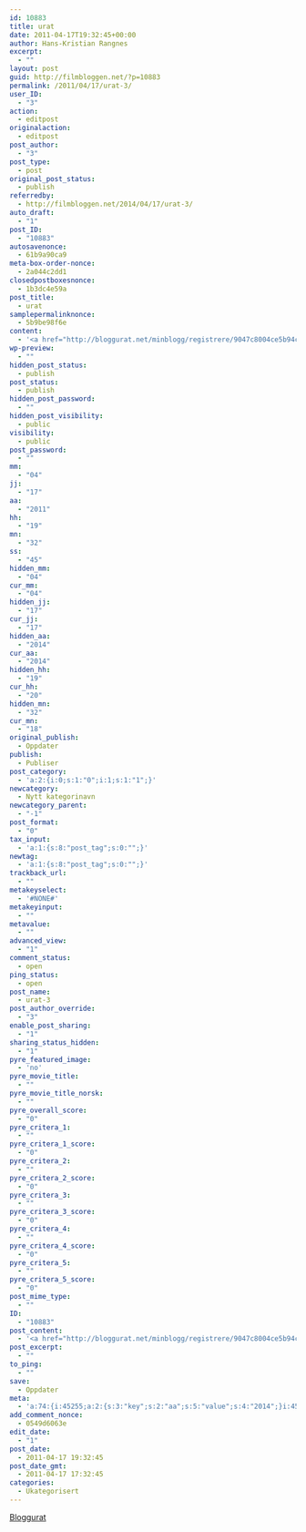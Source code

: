 ```yaml
---
id: 10883
title: urat
date: 2011-04-17T19:32:45+00:00
author: Hans-Kristian Rangnes
excerpt:
  - ""
layout: post
guid: http://filmbloggen.net/?p=10883
permalink: /2011/04/17/urat-3/
user_ID:
  - "3"
action:
  - editpost
originalaction:
  - editpost
post_author:
  - "3"
post_type:
  - post
original_post_status:
  - publish
referredby:
  - http://filmbloggen.net/2014/04/17/urat-3/
auto_draft:
  - "1"
post_ID:
  - "10883"
autosavenonce:
  - 61b9a90ca9
meta-box-order-nonce:
  - 2a044c2dd1
closedpostboxesnonce:
  - 1b3dc4e59a
post_title:
  - urat
samplepermalinknonce:
  - 5b9be98f6e
content:
  - '<a href="http://bloggurat.net/minblogg/registrere/9047c8004ce5b94c307238538d6e584d5f5224cf">Bloggurat</a>'
wp-preview:
  - ""
hidden_post_status:
  - publish
post_status:
  - publish
hidden_post_password:
  - ""
hidden_post_visibility:
  - public
visibility:
  - public
post_password:
  - ""
mm:
  - "04"
jj:
  - "17"
aa:
  - "2011"
hh:
  - "19"
mn:
  - "32"
ss:
  - "45"
hidden_mm:
  - "04"
cur_mm:
  - "04"
hidden_jj:
  - "17"
cur_jj:
  - "17"
hidden_aa:
  - "2014"
cur_aa:
  - "2014"
hidden_hh:
  - "19"
cur_hh:
  - "20"
hidden_mn:
  - "32"
cur_mn:
  - "18"
original_publish:
  - Oppdater
publish:
  - Publiser
post_category:
  - 'a:2:{i:0;s:1:"0";i:1;s:1:"1";}'
newcategory:
  - Nytt kategorinavn
newcategory_parent:
  - "-1"
post_format:
  - "0"
tax_input:
  - 'a:1:{s:8:"post_tag";s:0:"";}'
newtag:
  - 'a:1:{s:8:"post_tag";s:0:"";}'
trackback_url:
  - ""
metakeyselect:
  - '#NONE#'
metakeyinput:
  - ""
metavalue:
  - ""
advanced_view:
  - "1"
comment_status:
  - open
ping_status:
  - open
post_name:
  - urat-3
post_author_override:
  - "3"
enable_post_sharing:
  - "1"
sharing_status_hidden:
  - "1"
pyre_featured_image:
  - 'no'
pyre_movie_title:
  - ""
pyre_movie_title_norsk:
  - ""
pyre_overall_score:
  - "0"
pyre_critera_1:
  - ""
pyre_critera_1_score:
  - "0"
pyre_critera_2:
  - ""
pyre_critera_2_score:
  - "0"
pyre_critera_3:
  - ""
pyre_critera_3_score:
  - "0"
pyre_critera_4:
  - ""
pyre_critera_4_score:
  - "0"
pyre_critera_5:
  - ""
pyre_critera_5_score:
  - "0"
post_mime_type:
  - ""
ID:
  - "10883"
post_content:
  - '<a href="http://bloggurat.net/minblogg/registrere/9047c8004ce5b94c307238538d6e584d5f5224cf">Bloggurat</a>'
post_excerpt:
  - ""
to_ping:
  - ""
save:
  - Oppdater
meta:
  - 'a:74:{i:45255;a:2:{s:3:"key";s:2:"aa";s:5:"value";s:4:"2014";}i:45231;a:2:{s:3:"key";s:6:"action";s:5:"value";s:8:"editpost";}i:45284;a:2:{s:3:"key";s:13:"advanced_view";s:5:"value";s:1:"1";}i:45240;a:2:{s:3:"key";s:13:"autosavenonce";s:5:"value";s:10:"61b9a90ca9";}i:45238;a:2:{s:3:"key";s:10:"auto_draft";s:5:"value";s:1:"1";}i:45242;a:2:{s:3:"key";s:20:"closedpostboxesnonce";s:5:"value";s:10:"1b3dc4e59a";}i:45285;a:2:{s:3:"key";s:14:"comment_status";s:5:"value";s:4:"open";}i:45245;a:2:{s:3:"key";s:7:"content";s:5:"value";s:105:"<a href="http://bloggurat.net/minblogg/registrere/9047c8004ce5b94c307238538d6e584d5f5224cf">Bloggurat</a>";}i:45264;a:2:{s:3:"key";s:6:"cur_aa";s:5:"value";s:4:"2014";}i:45266;a:2:{s:3:"key";s:6:"cur_hh";s:5:"value";s:2:"19";}i:45262;a:2:{s:3:"key";s:6:"cur_jj";s:5:"value";s:2:"17";}i:45260;a:2:{s:3:"key";s:6:"cur_mm";s:5:"value";s:2:"04";}i:45268;a:2:{s:3:"key";s:6:"cur_mn";s:5:"value";s:2:"32";}i:45289;a:2:{s:3:"key";s:19:"enable_post_sharing";s:5:"value";s:1:"1";}i:45278;a:2:{s:3:"key";s:7:"excerpt";s:5:"value";s:0:"";}i:45256;a:2:{s:3:"key";s:2:"hh";s:5:"value";s:2:"19";}i:45263;a:2:{s:3:"key";s:9:"hidden_aa";s:5:"value";s:4:"2014";}i:45265;a:2:{s:3:"key";s:9:"hidden_hh";s:5:"value";s:2:"19";}i:45261;a:2:{s:3:"key";s:9:"hidden_jj";s:5:"value";s:2:"17";}i:45259;a:2:{s:3:"key";s:9:"hidden_mm";s:5:"value";s:2:"04";}i:45267;a:2:{s:3:"key";s:9:"hidden_mn";s:5:"value";s:2:"32";}i:45249;a:2:{s:3:"key";s:20:"hidden_post_password";s:5:"value";s:0:"";}i:45247;a:2:{s:3:"key";s:18:"hidden_post_status";s:5:"value";s:5:"draft";}i:45250;a:2:{s:3:"key";s:22:"hidden_post_visibility";s:5:"value";s:6:"public";}i:45306;a:2:{s:3:"key";s:2:"ID";s:5:"value";s:5:"10883";}i:45254;a:2:{s:3:"key";s:2:"jj";s:5:"value";s:2:"17";}i:45241;a:2:{s:3:"key";s:20:"meta-box-order-nonce";s:5:"value";s:10:"2a044c2dd1";}i:45281;a:2:{s:3:"key";s:12:"metakeyinput";s:5:"value";s:0:"";}i:45280;a:2:{s:3:"key";s:13:"metakeyselect";s:5:"value";s:6:"#NONE#";}i:45282;a:2:{s:3:"key";s:9:"metavalue";s:5:"value";s:0:"";}i:45253;a:2:{s:3:"key";s:2:"mm";s:5:"value";s:2:"04";}i:45257;a:2:{s:3:"key";s:2:"mn";s:5:"value";s:2:"32";}i:45272;a:2:{s:3:"key";s:11:"newcategory";s:5:"value";s:17:"Nytt kategorinavn";}i:45273;a:2:{s:3:"key";s:18:"newcategory_parent";s:5:"value";s:2:"-1";}i:45232;a:2:{s:3:"key";s:14:"originalaction";s:5:"value";s:8:"editpost";}i:45235;a:2:{s:3:"key";s:20:"original_post_status";s:5:"value";s:10:"auto-draft";}i:45269;a:2:{s:3:"key";s:16:"original_publish";s:5:"value";s:8:"Publiser";}i:45286;a:2:{s:3:"key";s:11:"ping_status";s:5:"value";s:4:"open";}i:45233;a:2:{s:3:"key";s:11:"post_author";s:5:"value";s:1:"3";}i:45288;a:2:{s:3:"key";s:20:"post_author_override";s:5:"value";s:1:"3";}i:45307;a:2:{s:3:"key";s:12:"post_content";s:5:"value";s:105:"<a href="http://bloggurat.net/minblogg/registrere/9047c8004ce5b94c307238538d6e584d5f5224cf">Bloggurat</a>";}i:45308;a:2:{s:3:"key";s:12:"post_excerpt";s:5:"value";s:0:"";}i:45275;a:2:{s:3:"key";s:11:"post_format";s:5:"value";s:1:"0";}i:45239;a:2:{s:3:"key";s:7:"post_ID";s:5:"value";s:5:"10883";}i:45305;a:2:{s:3:"key";s:14:"post_mime_type";s:5:"value";s:0:"";}i:45287;a:2:{s:3:"key";s:9:"post_name";s:5:"value";s:0:"";}i:45252;a:2:{s:3:"key";s:13:"post_password";s:5:"value";s:0:"";}i:45248;a:2:{s:3:"key";s:11:"post_status";s:5:"value";s:7:"publish";}i:45243;a:2:{s:3:"key";s:10:"post_title";s:5:"value";s:4:"urat";}i:45234;a:2:{s:3:"key";s:9:"post_type";s:5:"value";s:4:"post";}i:45270;a:2:{s:3:"key";s:7:"publish";s:5:"value";s:8:"Publiser";}i:45295;a:2:{s:3:"key";s:14:"pyre_critera_1";s:5:"value";s:0:"";}i:45296;a:2:{s:3:"key";s:20:"pyre_critera_1_score";s:5:"value";s:1:"0";}i:45297;a:2:{s:3:"key";s:14:"pyre_critera_2";s:5:"value";s:0:"";}i:45298;a:2:{s:3:"key";s:20:"pyre_critera_2_score";s:5:"value";s:1:"0";}i:45299;a:2:{s:3:"key";s:14:"pyre_critera_3";s:5:"value";s:0:"";}i:45300;a:2:{s:3:"key";s:20:"pyre_critera_3_score";s:5:"value";s:1:"0";}i:45301;a:2:{s:3:"key";s:14:"pyre_critera_4";s:5:"value";s:0:"";}i:45302;a:2:{s:3:"key";s:20:"pyre_critera_4_score";s:5:"value";s:1:"0";}i:45303;a:2:{s:3:"key";s:14:"pyre_critera_5";s:5:"value";s:0:"";}i:45304;a:2:{s:3:"key";s:20:"pyre_critera_5_score";s:5:"value";s:1:"0";}i:45291;a:2:{s:3:"key";s:19:"pyre_featured_image";s:5:"value";s:2:"no";}i:45292;a:2:{s:3:"key";s:16:"pyre_movie_title";s:5:"value";s:0:"";}i:45293;a:2:{s:3:"key";s:22:"pyre_movie_title_norsk";s:5:"value";s:0:"";}i:45294;a:2:{s:3:"key";s:18:"pyre_overall_score";s:5:"value";s:1:"0";}i:45236;a:2:{s:3:"key";s:10:"referredby";s:5:"value";s:75:"http://filmbloggen.net/wp-admin/edit.php?post_type=post&trashed=1&ids=10881";}i:45244;a:2:{s:3:"key";s:20:"samplepermalinknonce";s:5:"value";s:10:"5b9be98f6e";}i:45290;a:2:{s:3:"key";s:21:"sharing_status_hidden";s:5:"value";s:1:"1";}i:45258;a:2:{s:3:"key";s:2:"ss";s:5:"value";s:2:"38";}i:45309;a:2:{s:3:"key";s:7:"to_ping";s:5:"value";s:0:"";}i:45279;a:2:{s:3:"key";s:13:"trackback_url";s:5:"value";s:0:"";}i:45230;a:2:{s:3:"key";s:7:"user_ID";s:5:"value";s:1:"3";}i:45251;a:2:{s:3:"key";s:10:"visibility";s:5:"value";s:6:"public";}i:45246;a:2:{s:3:"key";s:10:"wp-preview";s:5:"value";s:0:"";}}'
add_comment_nonce:
  - 0549d6063e
edit_date:
  - "1"
post_date:
  - 2011-04-17 19:32:45
post_date_gmt:
  - 2011-04-17 17:32:45
categories:
  - Ukategorisert
---
```

[Bloggurat](http://bloggurat.net/minblogg/registrere/9047c8004ce5b94c307238538d6e584d5f5224cf)